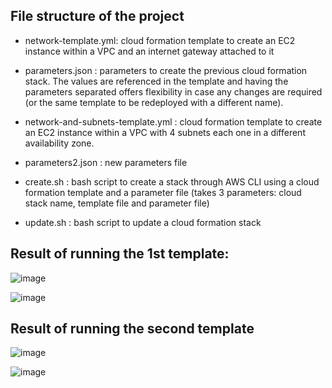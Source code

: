 ## File structure of the project

- network-template.yml: cloud formation template to create an EC2 instance within a VPC and an internet gateway attached to it
  
- parameters.json : parameters to create the previous cloud formation stack. The values are referenced in the template and having the parameters separated offers flexibility in case any changes are required (or the same template to be redeployed with a different name).
  
- network-and-subnets-template.yml : cloud formation template to create an EC2 instance within a VPC with 4 subnets each one in a different availability zone.
  
- parameters2.json : new parameters file
  
- create.sh : bash script to create a stack through AWS CLI using a cloud formation template and a parameter file (takes 3 parameters: cloud stack name, template file and parameter file)
  
- update.sh : bash script to update a cloud formation stack



## Result of running the 1st template: 


![image](https://github.com/dedalus94/cloud-formation-IAC-scripts/assets/49538048/0537b69f-956b-4496-9905-10e90459e411)

![image](https://github.com/dedalus94/cloud-formation-IAC-scripts/assets/49538048/f3466bd9-a922-4149-9d52-2812a07a46ed)


## Result of running the second template 


![image](https://github.com/dedalus94/cloud-formation-IAC-scripts/assets/49538048/672b23e1-aeb8-40d0-9759-11d6dbf82703)

![image](https://github.com/dedalus94/cloud-formation-IAC-scripts/assets/49538048/42cd145e-d2c6-4451-935b-cac9b01f3c8c)

